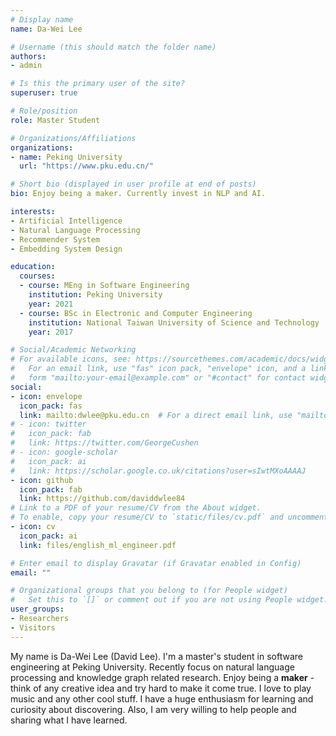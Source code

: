 ```yaml
---
# Display name
name: Da-Wei Lee

# Username (this should match the folder name)
authors:
- admin

# Is this the primary user of the site?
superuser: true

# Role/position
role: Master Student

# Organizations/Affiliations
organizations:
- name: Peking University
  url: "https://www.pku.edu.cn/"

# Short bio (displayed in user profile at end of posts)
bio: Enjoy being a maker. Currently invest in NLP and AI.

interests:
- Artificial Intelligence
- Natural Language Processing
- Recommender System
- Embedding System Design

education:
  courses:
  - course: MEng in Software Engineering
    institution: Peking University
    year: 2021
  - course: BSc in Electronic and Computer Engineering
    institution: National Taiwan University of Science and Technology
    year: 2017

# Social/Academic Networking
# For available icons, see: https://sourcethemes.com/academic/docs/widgets/#icons
#   For an email link, use "fas" icon pack, "envelope" icon, and a link in the
#   form "mailto:your-email@example.com" or "#contact" for contact widget.
social:
- icon: envelope
  icon_pack: fas
  link: mailto:dwlee@pku.edu.cn  # For a direct email link, use "mailto:test@example.org".
# - icon: twitter
#   icon_pack: fab
#   link: https://twitter.com/GeorgeCushen
# - icon: google-scholar
#   icon_pack: ai
#   link: https://scholar.google.co.uk/citations?user=sIwtMXoAAAAJ
- icon: github
  icon_pack: fab
  link: https://github.com/daviddwlee84
# Link to a PDF of your resume/CV from the About widget.
# To enable, copy your resume/CV to `static/files/cv.pdf` and uncomment the lines below.  
- icon: cv
  icon_pack: ai
  link: files/english_ml_engineer.pdf

# Enter email to display Gravatar (if Gravatar enabled in Config)
email: ""

# Organizational groups that you belong to (for People widget)
#   Set this to `[]` or comment out if you are not using People widget.  
user_groups:
- Researchers
- Visitors
---
```


My name is Da-Wei Lee (David Lee). I'm a master's student in software engineering at Peking University. Recently focus on natural language processing and knowledge graph related research. Enjoy being a **maker** - think of any creative idea and try hard to make it come true. I love to play music and any other cool stuff. I have a huge enthusiasm for learning and curiosity about discovering. Also, I am very willing to help people and sharing what I have learned.

